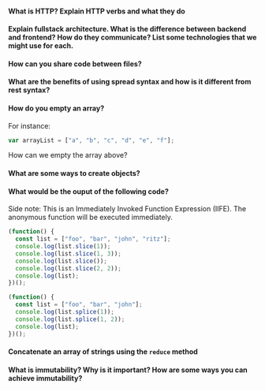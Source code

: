 #### What is HTTP? Explain HTTP verbs and what they do

#### Explain fullstack architecture. What is the difference between backend and frontend? How do they communicate? List some technologies that we might use for each.

#### How can you share code between files?

#### What are the benefits of using spread syntax and how is it different from rest syntax?

#### How do you empty an array?

For instance:

```js
var arrayList = ["a", "b", "c", "d", "e", "f"];
```

How can we empty the array above?

#### What are some ways to create objects?

#### What would be the ouput of the following code?

Side note: This is an Immediately Invoked Function Expression (IIFE). The anonymous function will be executed immediately.

```js
(function() {
  const list = ["foo", "bar", "john", "ritz"];
  console.log(list.slice(1));
  console.log(list.slice(1, 3));
  console.log(list.slice());
  console.log(list.slice(2, 2));
  console.log(list);
})();
```

```js
(function() {
  const list = ["foo", "bar", "john"];
  console.log(list.splice(1));
  console.log(list.splice(1, 2));
  console.log(list);
})();
```

#### Concatenate an array of strings using the `reduce` method

#### What is immutability? Why is it important? How are some ways you can achieve immutability?
